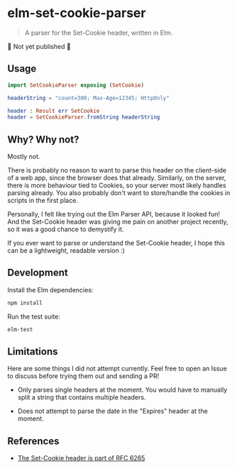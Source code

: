# elm-set-cookie-parser

> A parser for the Set-Cookie header, written in Elm.

:construction: Not yet published :construction:

## Usage

```elm
import SetCookieParser exposing (SetCookie)

headerString = "count=300; Max-Age=12345; HttpOnly"

header : Result err SetCookie
header = SetCookieParser.fromString headerString
```

## Why? Why not?

Mostly not.

There is probably no reason to want to parse this header on the client-side of a web app, since the browser does that already.
Similarly, on the server, there is more behaviour tied to Cookies, so your server most likely handles parsing already.
You also probably don't want to store/handle the cookies in scripts in the first place.

Personally, I felt like trying out the Elm Parser API, because it looked fun! And the Set-Cookie header was giving me pain on another project recently, so it was a good chance to demystify it.

If you ever want to parse or understand the Set-Cookie header, I hope this can be a lightweight, readable version :)

## Development

Install the Elm dependencies:

```sh
npm install
```

Run the test suite:

```sh
elm-test
```

## Limitations

Here are some things I did not attempt currently.
Feel free to open an Issue to discuss before trying them out and sending a PR!

- Only parses single headers at the moment. You would have to manually split a string that contains multiple headers.

- Does not attempt to parse the date in the "Expires" header at the moment.

## References

- [The Set-Cookie header is part of RFC 6265](https://tools.ietf.org/html/rfc6265)
